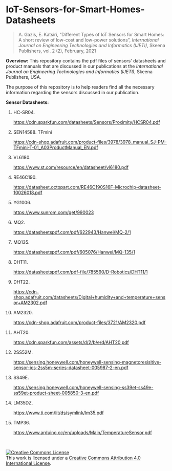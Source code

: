 # IoT-Sensors-for-Smart-Homes-Datasheets

>A. Gazis, E. Katsiri, “Different Types of IoT Sensors for Smart Homes: A short review of low-cost and low-power solutions”, _International Journal on Engineering Technologies and Informatics (IJETI)_, Skeena Publishers, vol. 2 (2), February, 2021


**Overview:** This repository contains the pdf files of sensors' datasheets and product manuals that are discussed in our publications at the _International Journal on Engineering Technologies and Informatics (IJETI)_, Skeena Publishers, USA.

The purpose of this repository is to help readers find all the necessary information regarding the sensors discussed in our publication.


 **Sensor Datasheets:** 
1.	HC-SR04. 

    https://cdn.sparkfun.com/datasheets/Sensors/Proximity/HCSR04.pdf

2.	SEN14588. TFmini


    https://cdn-shop.adafruit.com/product-files/3978/3978_manual_SJ-PM-TFmini-T-01_A03ProductManual_EN.pdf

3.	VL6180.


    https://www.st.com/resource/en/datasheet/vl6180.pdf

4.	RE46C190. 


    https://datasheet.octopart.com/RE46C190S16F-Microchip-datasheet-10026018.pdf

5.	YG1006. 


    https://www.sunrom.com/get/990023

6.	MQ2. 


    https://datasheetspdf.com/pdf/622943/Hanwei/MQ-2/1

7.	MQ135.


    https://datasheetspdf.com/pdf/605076/Hanwei/MQ-135/1
 
8.	DHT11. 


    https://datasheetspdf.com/pdf-file/785590/D-Robotics/DHT11/1

9.	DHT22. 


    https://cdn-shop.adafruit.com/datasheets/Digital+humidity+and+temperature+sensor+AM2302.pdf 

10.	AM2320. 


    https://cdn-shop.adafruit.com/product-files/3721/AM2320.pdf

11.	AHT20. 


    https://cdn.sparkfun.com/assets/d/2/b/e/d/AHT20.pdf

12.	2SS52M. 


    https://sensing.honeywell.com/honeywell-sensing-magnetoresisitive-sensor-ics-2ss5m-series-datasheet-005987-2-en.pdf

13.	SS49E.


    https://sensing.honeywell.com/honeywell-sensing-ss39et-ss49e-ss59et-product-sheet-005850-3-en.pdf
 
14.	LM35DZ. 


    https://www.ti.com/lit/ds/symlink/lm35.pdf 

15.	TMP36. 


    https://www.arduino.cc/en/uploads/Main/TemperatureSensor.pdf 
    
    
    <br/>
    

  <a rel="license" href="http://creativecommons.org/licenses/by/4.0/"><img alt="Creative Commons License" style="border-width:0" src="https://i.creativecommons.org/l/by/4.0/88x31.png" /></a><br />This work is licensed under a <a rel="license" href="http://creativecommons.org/licenses/by/4.0/">Creative Commons Attribution 4.0 International License</a>.
 
